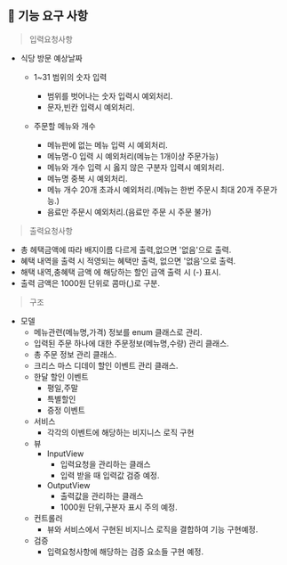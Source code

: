 ## 🚀 기능 요구 사항

>입력요청사항

- 식당 방문 예상날짜
  - 1~31 범위의 숫자 입력
    - 범위를 벗어나는 숫자 입력시 예외처리.
    - 문자,빈칸 입력시 예외처리.
  
  - 주문할 메뉴와 개수
    - 메뉴판에 없는 메뉴 입력 시 예외처리.
    - 메뉴명-0 입력 시 예외처리(메뉴는 1개이상 주문가능)
    - 메뉴와 개수 입력 시 옳지 않은 구분자 입력시 예외처리.
    - 메뉴명 중복 시 예외처리.
    - 메뉴 개수 20개 초과시 예외처리.(메뉴는 한번 주문시 최대 20개 주문가능.)
    - 음료만 주문시 예외처리.(음료만 주문 시 주문 불가)

>출력요청사항

- 총 헤택금액에 따라 배지이름 다르게 출력,없으면 '없음'으로 출력.
- 혜택 내역을 출력 시 적영되는 혜택만 출력, 없으면 '없음'으로 출력.
- 해택 내역,충혜택 금액 에 해당하는 할인 금액 출력 시 (-) 표시.
- 출력 금액은 1000원 단위로 콤마(,)로 구분.

> 구조 

- 모델 
  - 메뉴관련(메뉴명,가격) 정보를 enum 클래스로 관리.
  - 입력된 주문 하나에 대한 주문정보(메뉴명,수량) 관리 클래스.
  - 총 주문 정보 관리 클래스.
  - 크리스 마스 디데이 할인 이벤트 관리 클래스.
  - 한달 할인 이벤트
    - 평일,주말
    - 특별할인
    - 증정 이벤트
  - 서비스
    - 각각의 이벤트에 해당하는 비지니스 로직 구현
  - 뷰 
    - InputView
      - 입력요청을 관리하는 클래스
      - 입력 받을 때 입력값 검증 예정.
    - OutputView
      - 출력값을 관리하는 클래스
      - 1000원 단위,구분자 표시 주의 예정.
  - 컨트롤러
    - 뷰와 서비스에서 구현된 비지니스 로직을 결합하여 기능 구현예정.
  - 검증
    - 입력요청사항에 해당하는 검증 요소들 구현 예정.
    
    